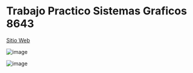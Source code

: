 # Trabajo Practico Sistemas Graficos 8643

[Sitio Web](https://abraida.github.io/sg8643/tp1.html)

![image](https://github.com/abraida/sg8643/assets/108446068/f3e14530-1227-4774-91d5-1c6c28d6a409)

![image](https://github.com/abraida/sg8643/assets/108446068/a1dd2a5b-8dd0-4938-b5af-94009d079047)

